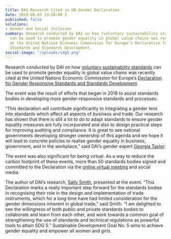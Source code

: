 ```yaml
---
title: DAI Research Cited in UN Gender Declaration
date: 2019-06-03 13:28:00 Z
published: false
solutions:
- Gender and Social Inclusion
summary: Research conducted by DAI on how [voluntary sustainability standards](https://dai-global-developments.com/articles/how-to-ensure-voluntary-sustainability-standards-are-more-effective-in-promoting-gender-equality-in-global-value-chains)
  can be used to promote gender equality in global value chains was recently cited
  at the United Nations Economic Commission for Europe’s Declaration for Gender Responsive
  Standards and Standards Development.
social-image: "/uploads/sdg5.png"
---
```


Research conducted by DAI on how [voluntary sustainability standards](https://dai-global-developments.com/articles/how-to-ensure-voluntary-sustainability-standards-are-more-effective-in-promoting-gender-equality-in-global-value-chains) can be used to promote gender equality in global value chains was recently cited at the United Nations Economic Commission for Europe’s [Declaration for Gender Responsive Standards and Standards Development](http://www.unece.org/fileadmin/DAM/trade/wp6/AreasOfWork/GenderInitiative/UNECEGenderDeclaration_English.pdf). 

The event was the result of efforts that began in 2016 to assist standards bodies in developing more gender-responsive standards and processes. 

“This declaration will contribute significantly to integrating a gender lens into standards which affect all aspects of business and trade. Our research has shown that there is still a lot to do to adapt standards to ensure gender equality measures are fully incorporated and also to design practical steps for improving auditing and compliance. It is great to see national governments developing stronger ownership of this agenda and we hope it will lead to concrete policies to realise gender equality in business, government, and in the workplace,” said DAI’s gender expert [Georgia Taylor](https://www.dai.com/who-we-are/our-team/georgia-taylor). 

The event was also significant for being virtual. As a way to reduce the carbon footprint of these events, more than 50 standards bodies signed and committed to the Declaration via the [online virtual meeting](http://webtv.un.org/watch/opening-of-declaration-on-gender-responsive-standards-and-standards-development/6036564687001/) and social media. 

The author of DAI’s research, [Sally Smith](https://www.linkedin.com/in/sally-smith-4476b429/), presented at the event. “This Declaration marks a really important step forward for the standards bodies in recognising their role in the design and implementation of trade instruments, which for a long time have had limited consideration for the gender dimensions inherent in global trade,” said Smith. “I am delighted to see the willingness of both public and private standards bodies to collaborate and learn from each other, and work towards a common goal of strengthening the use of standards and technical regulations as powerful tools to attain SDG 5.” Sustainable Development Goal No. 5 aims to achieve gender equality and empower all women and girls.